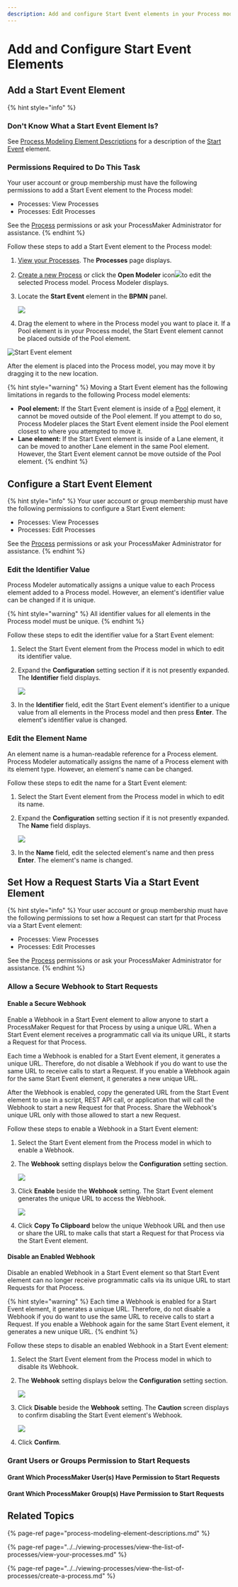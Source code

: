 ```yaml
---
description: Add and configure Start Event elements in your Process model.
---
```


# Add and Configure Start Event Elements

## Add a Start Event Element

{% hint style="info" %}
### Don't Know What a Start Event Element Is?

See [Process Modeling Element Descriptions](process-modeling-element-descriptions.md) for a description of the [Start Event](process-modeling-element-descriptions.md#start-event) element.

### Permissions Required to Do This Task

Your user account or group membership must have the following permissions to add a Start Event element to the Process model:

* Processes: View Processes
* Processes: Edit Processes

See the [Process](../../../processmaker-administration/permission-descriptions-for-users-and-groups.md#processes) permissions or ask your ProcessMaker Administrator for assistance.
{% endhint %}

Follow these steps to add a Start Event element to the Process model:

1. [View your Processes](https://processmaker.gitbook.io/processmaker-4-community/-LPblkrcFWowWJ6HZdhC/~/drafts/-LRhVZm0ddxDcGGdN5ZN/primary/designing-processes/viewing-processes/view-the-list-of-processes/view-your-processes#view-all-processes). The **Processes** page displays.
2. [Create a new Process](../../viewing-processes/view-the-list-of-processes/create-a-process.md) or click the **Open Modeler** icon![](../../../.gitbook/assets/open-modeler-edit-icon-processes-page-processes.png)to edit the selected Process model. Process Modeler displays.
3. Locate the **Start Event** element in the **BPMN** panel.  

   ![](../../../.gitbook/assets/start-event-bpmn-side-bar-process-modeler-processes.png)

4. Drag the element to where in the Process model you want to place it. If a Pool element is in your Process model, the Start Event element cannot be placed outside of the Pool element.

![Start Event element](../../../.gitbook/assets/start-event-process-modeler-processes.png)

After the element is placed into the Process model, you may move it by dragging it to the new location.

{% hint style="warning" %}
Moving a Start Event element has the following limitations in regards to the following Process model elements:

* **Pool element:** If the Start Event element is inside of a [Pool](process-modeling-element-descriptions.md#pool) element, it cannot be moved outside of the Pool element. If you attempt to do so, Process Modeler places the Start Event element inside the Pool element closest to where you attempted to move it.
* **Lane element:** If the Start Event element is inside of a Lane element, it can be moved to another Lane element in the same Pool element. However, the Start Event element cannot be move outside of the Pool element.
{% endhint %}

## Configure a Start Event Element

{% hint style="info" %}
Your user account or group membership must have the following permissions to configure a Start Event element:

* Processes: View Processes
* Processes: Edit Processes

See the [Process](../../../processmaker-administration/permission-descriptions-for-users-and-groups.md#processes) permissions or ask your ProcessMaker Administrator for assistance.
{% endhint %}

### Edit the Identifier Value

Process Modeler automatically assigns a unique value to each Process element added to a Process model. However, an element's identifier value can be changed if it is unique.

{% hint style="warning" %}
All identifier values for all elements in the Process model must be unique.
{% endhint %}

Follow these steps to edit the identifier value for a Start Event element:

1. Select the Start Event element from the Process model in which to edit its identifier value.
2. Expand the **Configuration** setting section if it is not presently expanded. The **Identifier** field displays.  

   ![](../../../.gitbook/assets/start-event-configuration-identifier-name-process-modeler-processes.png)

3. In the **Identifier** field, edit the Start Event element's identifier to a unique value from all elements in the Process model and then press **Enter**. The element's identifier value is changed.

### Edit the Element Name

An element name is a human-readable reference for a Process element. Process Modeler automatically assigns the name of a Process element with its element type. However, an element's name can be changed.

Follow these steps to edit the name for a Start Event element:

1. Select the Start Event element from the Process model in which to edit its name.
2. Expand the **Configuration** setting section if it is not presently expanded. The **Name** field displays.  

   ![](../../../.gitbook/assets/start-event-configuration-identifier-name-process-modeler-processes.png)

3. In the **Name** field, edit the selected element's name and then press **Enter**. The element's name is changed.

## Set How a Request Starts Via a Start Event Element

{% hint style="info" %}
Your user account or group membership must have the following permissions to set how a Request can start fpr that Process via a Start Event element:

* Processes: View Processes
* Processes: Edit Processes

See the [Process](../../../processmaker-administration/permission-descriptions-for-users-and-groups.md#processes) permissions or ask your ProcessMaker Administrator for assistance.
{% endhint %}

### Allow a Secure Webhook to Start Requests

#### Enable a Secure Webhook

Enable a Webhook in a Start Event element to allow anyone to start a ProcessMaker Request for that Process by using a unique URL. When a Start Event element receives a programmatic call via its unique URL, it starts a Request for that Process.

Each time a Webhook is enabled for a Start Event element, it generates a unique URL. Therefore, do not disable a Webhook if you do want to use the same URL to receive calls to start a Request. If you enable a Webhook again for the same Start Event element, it generates a new unique URL.

After the Webhook is enabled, copy the generated URL from the Start Event element to use in a script, REST API call, or application that will call the Webhook to start a new Request for that Process. Share the Webhook's unique URL only with those allowed to start a new Request.

Follow these steps to enable a Webhook in a Start Event element:

1. Select the Start Event element from the Process model in which to enable a Webhook.
2. The **Webhook** setting displays below the **Configuration** setting section.  

   ![](../../../.gitbook/assets/enable-webhook-start-event-element-process-modeler-processes.png)

3. Click **Enable** beside the **Webhook** setting. The Start Event element generates the unique URL to access the Webhook.  

   ![](../../../.gitbook/assets/copy-to-clipboard-webhook-start-event-element-process-modeler-processes.png)

4. Click **Copy To Clipboard** below the unique Webhook URL and then use or share the URL to make calls that start a Request for that Process via the Start Event element.

#### Disable an Enabled Webhook

Disable an enabled Webhook in a Start Event element so that Start Event element can no longer receive programmatic calls via its unique URL to start Requests for that Process.

{% hint style="warning" %}
Each time a Webhook is enabled for a Start Event element, it generates a unique URL. Therefore, do not disable a Webhook if you do want to use the same URL to receive calls to start a Request. If you enable a Webhook again for the same Start Event element, it generates a new unique URL.
{% endhint %}

Follow these steps to disable an enabled Webhook in a Start Event element:

1. Select the Start Event element from the Process model in which to disable its Webhook.
2. The **Webhook** setting displays below the **Configuration** setting section.  

   ![](../../../.gitbook/assets/disable-webhook-start-event-element-process-modeler-processes.png)

3. Click **Disable** beside the **Webhook** setting. The **Caution** screen displays to confirm disabling the Start Event element's Webhook.  

   ![](../../../.gitbook/assets/caution-disable-webhook-start-event-element-process-modeler-processes.png)

4. Click **Confirm**.

### Grant Users or Groups Permission to Start Requests

#### Grant Which ProcessMaker User\(s\) Have Permission to Start Requests



#### Grant Which ProcessMaker Group\(s\) Have Permission to Start Requests



## Related Topics

{% page-ref page="process-modeling-element-descriptions.md" %}

{% page-ref page="../../viewing-processes/view-the-list-of-processes/view-your-processes.md" %}

{% page-ref page="../../viewing-processes/view-the-list-of-processes/create-a-process.md" %}

